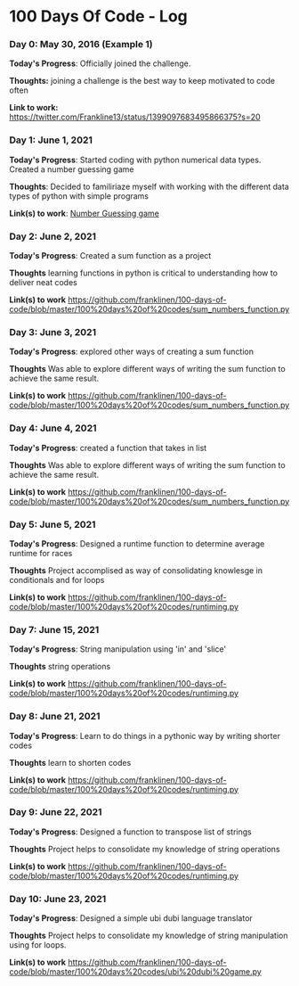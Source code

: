 # 100 Days Of Code - Log

### Day 0: May 30, 2016 (Example 1)

**Today's Progress**: Officially joined the challenge.

**Thoughts:** joining a challenge is the best way to keep motivated to code often

**Link to work:** https://twitter.com/Frankline13/status/1399097683495866375?s=20

### Day 1: June 1, 2021 

**Today's Progress**: Started coding with python numerical data types. Created a number guessing game

**Thoughts**: Decided to familiriaze myself with working with the different data types of python with simple programs

**Link(s) to work**: [Number Guessing game](https://github.com/franklinen/100-days-of-code/blob/master/100%20days%20of%20codes/No_Guessing_game.py)


### Day 2: June 2, 2021

**Today's Progress**: Created a sum function as a project

**Thoughts** learning functions in python is critical to understanding how to deliver neat codes

**Link(s) to work**  https://github.com/franklinen/100-days-of-code/blob/master/100%20days%20of%20codes/sum_numbers_function.py


### Day 3: June 3, 2021

**Today's Progress**: explored other ways of creating a sum function

**Thoughts**  Was able to explore different ways of writing the sum function to achieve the same result.

**Link(s) to work**  https://github.com/franklinen/100-days-of-code/blob/master/100%20days%20of%20codes/sum_numbers_function.py


### Day 4: June 4, 2021

**Today's Progress**: created a function that takes in list

**Thoughts**  Was able to explore different ways of writing the sum function to achieve the same result.

**Link(s) to work**  https://github.com/franklinen/100-days-of-code/blob/master/100%20days%20of%20codes/sum_numbers_function.py



### Day 5: June 5, 2021

**Today's Progress**: Designed a runtime function to determine average runtime for races

**Thoughts**  Project accomplised as way of consolidating knowlesge in conditionals and for loops

**Link(s) to work**  https://github.com/franklinen/100-days-of-code/blob/master/100%20days%20of%20codes/runtiming.py


### Day 7: June 15, 2021

**Today's Progress**: String manipulation using 'in' and 'slice'

**Thoughts** string operations

**Link(s) to work**  https://github.com/franklinen/100-days-of-code/blob/master/100%20days%20of%20codes/runtiming.py  


### Day 8: June 21, 2021

**Today's Progress**: Learn to do things in a pythonic way by writing shorter codes

**Thoughts**  learn to shorten codes

**Link(s) to work**  https://github.com/franklinen/100-days-of-code/blob/master/100%20days%20of%20codes/runtiming.py  


### Day 9: June 22, 2021

**Today's Progress**: Designed a function to transpose list of strings

**Thoughts**  Project helps to consolidate my knowledge of string operations

**Link(s) to work**  https://github.com/franklinen/100-days-of-code/blob/master/100%20days%20of%20codes/runtiming.py  


### Day 10: June 23, 2021

**Today's Progress**: Designed a simple ubi dubi language translator

**Thoughts**  Project helps to consolidate my knowledge of string manipulation using for loops.

**Link(s) to work**  https://github.com/franklinen/100-days-of-code/blob/master/100%20days%20codes/ubi%20dubi%20game.py